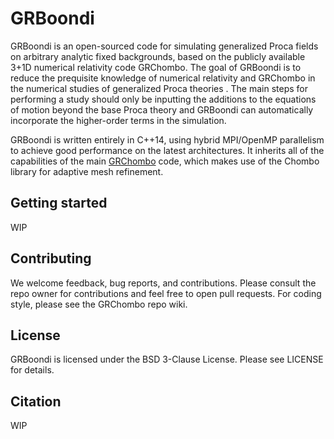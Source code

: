 # GRBoondi

GRBoondi is an open-sourced code for simulating generalized Proca fields on arbitrary analytic fixed backgrounds, based on the publicly available 3+1D numerical relativity code GRChombo. The goal of GRBoondi is to reduce the prequisite knowledge of numerical relativity and GRChombo in the numerical studies of generalized Proca theories . The main steps for performing a study should only be inputting the additions to the equations of motion beyond the base Proca theory and GRBoondi can automatically incorporate the higher-order terms in the simulation.



GRBoondi is written entirely in C++14, using hybrid MPI/OpenMP 
parallelism to achieve good performance on the latest architectures.
It inherits all of the capabilities of the main [GRChombo](https://github.com/GRChombo/GRChombo) 
code, which makes use of the Chombo library for adaptive mesh refinement.


## Getting started
WIP

## Contributing
We welcome feedback, bug reports, and contributions. Please consult the repo owner for contributions and feel free to open pull requests. For coding style, please see the GRChombo repo wiki.

## License
GRBoondi is licensed under the BSD 3-Clause License. Please see LICENSE for details.

## Citation
WIP